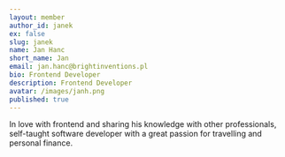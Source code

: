 ```yaml
---
layout: member
author_id: janek
ex: false
slug: janek
name: Jan Hanc
short_name: Jan
email: jan.hanc@brightinventions.pl
bio: Frontend Developer
description: Frontend Developer
avatar: /images/janh.png
published: true
---
```

In love with frontend and sharing his knowledge with other professionals, self-taught software developer with a great passion for travelling and personal finance. 
